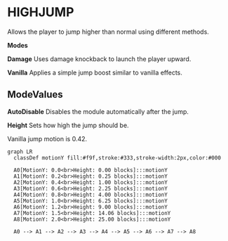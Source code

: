 # HIGHJUMP
Allows the player to jump higher than normal using different methods.

**Modes**

**Damage**
Uses damage knockback to launch the player upward.

**Vanilla**
Applies a simple jump boost similar to vanilla effects.

## ModeValues

**AutoDisable**
Disables the module automatically after the jump.

**Height**
Sets how high the jump should be.

Vanilla jump motion is 0.42. 


```mermaid
graph LR
  classDef motionY fill:#f9f,stroke:#333,stroke-width:2px,color:#000

  A0[MotionY: 0.0<br>Height: 0.00 blocks]:::motionY
  A1[MotionY: 0.2<br>Height: 0.25 blocks]:::motionY
  A2[MotionY: 0.4<br>Height: 1.00 blocks]:::motionY
  A3[MotionY: 0.6<br>Height: 2.25 blocks]:::motionY
  A4[MotionY: 0.8<br>Height: 4.00 blocks]:::motionY
  A5[MotionY: 1.0<br>Height: 6.25 blocks]:::motionY
  A6[MotionY: 1.2<br>Height: 9.00 blocks]:::motionY
  A7[MotionY: 1.5<br>Height: 14.06 blocks]:::motionY
  A8[MotionY: 2.0<br>Height: 25.00 blocks]:::motionY

  A0 --> A1 --> A2 --> A3 --> A4 --> A5 --> A6 --> A7 --> A8

